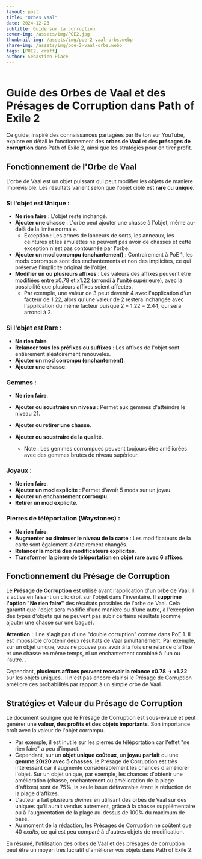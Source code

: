 ```yaml
---
layout: post
title: "Orbes Vaal"
date: 2024-12-23
subtitle: Guide sur la corruption
cover-img: /assets/img/POE2.jpg
thumbnail-img: /assets/img/poe-2-vaal-orbs.webp
share-img: /assets/img/poe-2-vaal-orbs.webp
tags: [POE2, craft]
author: Sébastien Place
---
```


<header>

<!--
  <<< Author notes: Course header >>>
  Include a 1280×640 image, course title in sentence case, and a concise description in emphasis.
  In your repository settings: enable template repository, add your 1280×640 social image, auto delete head branches.
  Add your open source license, GitHub uses MIT license.
-->

</header>

<!--
  <<< Author notes: Step 1 >>>
  Choose 3-5 steps for your course.
  The first step is always the hardest, so pick something easy!
  Link to docs.github.com for further explanations.
  Encourage users to open new tabs for steps!
-->

# Guide des Orbes de Vaal et des Présages de Corruption dans Path of Exile 2

Ce guide, inspiré des connaissances partagées par Belton sur YouTube, explore en détail le fonctionnement des **orbes de Vaal** et des **présages de corruption** dans Path of Exile 2, ainsi que les stratégies pour en tirer profit.

## Fonctionnement de l'Orbe de Vaal

L'orbe de Vaal est un objet puissant qui peut modifier les objets de manière imprévisible. Les résultats varient selon que l'objet ciblé est **rare** ou **unique**.

### Si l'objet est Unique :

*   **Ne rien faire** : L'objet reste inchangé.
*   **Ajouter une chasse** : L'orbe peut ajouter une chasse à l'objet, même au-delà de la limite normale.
    *   Exception : Les armes de lanceurs de sorts, les anneaux, les ceintures et les amulettes ne peuvent pas avoir de chasses et cette exception n'est pas contournée par l'orbe.
*   **Ajouter un mod corrompu (enchantement)** : Contrairement à PoE 1, les mods corrompus sont des enchantements et non des implicites, ce qui préserve l'implicite original de l'objet.
*   **Modifier un ou plusieurs affixes** : Les valeurs des affixes peuvent être modifiées entre x0.78 et x1.22 (arrondi à l'unité supérieure), avec la possibilité que plusieurs affixes soient affectés.
    * Par exemple, une valeur de 3 peut devenir 4 avec l'application d'un facteur de 1.22, alors qu'une valeur de 2 restera inchangée avec l'application du même facteur puisque 2 * 1.22 = 2.44, qui sera arrondi à 2.

### Si l'objet est Rare :

*   **Ne rien faire**.
*   **Relancer tous les préfixes ou suffixes** : Les affixes de l'objet sont entièrement aléatoirement renouvelés.
*   **Ajouter un mod corrompu (enchantement)**.
*   **Ajouter une chasse**.

### Gemmes :

*   **Ne rien faire**.
*   **Ajouter ou soustraire un niveau** : Permet aux gemmes d'atteindre le niveau 21.
*   **Ajouter ou retirer une chasse**.
*  **Ajouter ou soustraire de la qualité**.

    *   Note : Les gemmes corrompues peuvent toujours être améliorées avec des gemmes brutes de niveau supérieur.

### Joyaux :

*   **Ne rien faire**.
*   **Ajouter un mod explicite** : Permet d'avoir 5 mods sur un joyau.
*  **Ajouter un enchantement corrompu**.
*  **Retirer un mod explicite**.

### Pierres de téléportation (Waystones) :

*   **Ne rien faire**.
*   **Augmenter ou diminuer le niveau de la carte** : Les modificateurs de la carte sont également aléatoirement changés.
*   **Relancer la moitié des modificateurs explicites**.
*  **Transformer la pierre de téléportation en objet rare avec 6 affixes**.

## Fonctionnement du Présage de Corruption

Le **Présage de Corruption** est utilisé avant l'application d'un orbe de Vaal. Il s'active en faisant un clic droit sur l'objet dans l'inventaire. Il **supprime l'option "Ne rien faire"** des résultats possibles de l'orbe de Vaal. Cela garantit que l'objet sera modifié d'une manière ou d'une autre, à l'exception des types d'objets qui ne peuvent pas subir certains résultats (comme ajouter une chasse sur une bague).

**Attention** : Il ne s'agit pas d'une "double corruption" comme dans PoE 1. Il est impossible d'obtenir deux résultats de Vaal simultanément. Par exemple, sur un objet unique, vous ne pouvez pas avoir à la fois une relance d'affixe et une chasse en même temps, ni un enchantement combiné à l'un ou l'autre. .

Cependant, **plusieurs affixes peuvent recevoir la relance x0.78 -> x1.22** sur les objets uniques..  Il n'est pas encore clair si le Présage de Corruption améliore ces probabilités par rapport à un simple orbe de Vaal.

## Stratégies et Valeur du Présage de Corruption

Le document souligne que le Présage de Corruption est sous-évalué et peut générer une **valeur, des profits et des objets importants**. Son importance croît avec la valeur de l'objet corrompu.

*   Par exemple, il est inutile sur les pierres de téléportation car l'effet "ne rien faire" a peu d'impact.
*   Cependant, sur un **objet unique coûteux**, un **joyau parfait** ou une **gemme 20/20 avec 5 chasses**, le Présage de Corruption est très intéressant car il augmente considérablement les chances d'améliorer l'objet. Sur un objet unique, par exemple, les chances d'obtenir une amélioration (chasse, enchantement ou amélioration de la plage d'affixes) sont de 75%, la seule issue défavorable étant la réduction de la plage d'affixes.
*   L'auteur a fait plusieurs *divines* en utilisant des orbes de Vaal sur des uniques qu'il aurait vendus autrement, grâce à la chasse supplémentaire ou à l'augmentation de la plage au-dessus de 100% du maximum de base.
*   Au moment de la rédaction, les Présages de Corruption ne coûtent que 40 *exalts*, ce qui est peu comparé à d'autres objets de modification.

En résumé, l'utilisation des orbes de Vaal et des présages de corruption peut être un moyen très lucratif d'améliorer vos objets dans Path of Exile 2.

<footer>

<!--
  <<< Author notes: Footer >>>
  Add a link to get support, GitHub status page, code of conduct, license link.
-->
